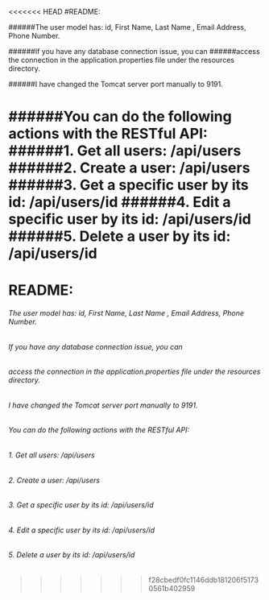 <<<<<<< HEAD
#README:

######The user model has: id, First Name, Last Name , Email Address, Phone Number. 

######If you have any database connection issue, you can 
######access the connection in the application.properties file under the resources directory. 

######I have changed the Tomcat server port manually to 9191. 

######You can do the following actions with the RESTful API: 
######1. Get all users: /api/users
######2. Create a user: /api/users
######3. Get a specific user by its id: /api/users/id
######4. Edit a specific user by its id: /api/users/id
######5. Delete a user by its id: /api/users/id
=======
# README:

###### The user model has: id, First Name, Last Name , Email Address, Phone Number. 

###### If you have any database connection issue, you can 
###### access the connection in the application.properties file under the resources directory. 

###### I have changed the Tomcat server port manually to 9191. 

###### You can do the following actions with the RESTful API: 
###### 1. Get all users: /api/users
###### 2. Create a user: /api/users
###### 3. Get a specific user by its id: /api/users/id
###### 4. Edit a specific user by its id: /api/users/id
###### 5. Delete a user by its id: /api/users/id
>>>>>>> f28cbedf0fc1146ddb181206f51730561b402959
